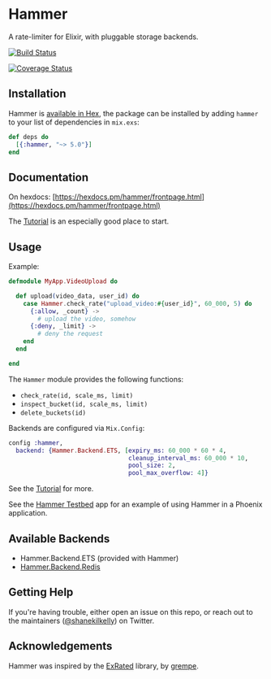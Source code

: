# Hammer

A rate-limiter for Elixir, with pluggable storage backends.

[![Build Status](https://travis-ci.org/ExHammer/hammer.svg?branch=master)](https://travis-ci.org/ExHammer/hammer)

[![Coverage Status](https://coveralls.io/repos/github/ExHammer/hammer/badge.svg?branch=master)](https://coveralls.io/github/ExHammer/hammer?branch=master)


## Installation

Hammer is [available in Hex](https://hex.pm/packages/hammer), the package can be installed
by adding `hammer` to your list of dependencies in `mix.exs`:

```elixir
def deps do
  [{:hammer, "~> 5.0"}]
end
```


## Documentation

On hexdocs: [https://hexdocs.pm/hammer/frontpage.html](https://hexdocs.pm/hammer/frontpage.html)

The [Tutorial](https://hexdocs.pm/hammer/tutorial.html) is an especially good place to start.


## Usage

Example:

```elixir
defmodule MyApp.VideoUpload do

  def upload(video_data, user_id) do
    case Hammer.check_rate("upload_video:#{user_id}", 60_000, 5) do
      {:allow, _count} ->
        # upload the video, somehow
      {:deny, _limit} ->
        # deny the request
    end
  end

end
```

The `Hammer` module provides the following functions:

- `check_rate(id, scale_ms, limit)`
- `inspect_bucket(id, scale_ms, limit)`
- `delete_buckets(id)`

Backends are configured via `Mix.Config`:

```elixir
config :hammer,
  backend: {Hammer.Backend.ETS, [expiry_ms: 60_000 * 60 * 4,
                                 cleanup_interval_ms: 60_000 * 10,
                                 pool_size: 2,
                                 pool_max_overflow: 4]}
```


See the [Tutorial](https://hexdocs.pm/hammer/tutorial.html) for more.

See the [Hammer Testbed](https://github.com/ExHammer/hammer-testbed) app for an example of
using Hammer in a Phoenix application.


## Available Backends

- Hammer.Backend.ETS (provided with Hammer)
- [Hammer.Backend.Redis](https://github.com/ExHammer/hammer-backend-redis)

## Getting Help

If you're having trouble, either open an issue on this repo, or reach out to the maintainers ([@shanekilkelly](https://twitter.com/shanekilkelly)) on Twitter.


## Acknowledgements

Hammer was inspired by the [ExRated](https://github.com/grempe/ex_rated) library, by [grempe](https://github.com/grempe).
